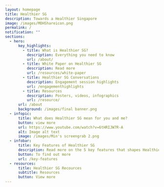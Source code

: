 ```yaml
---
layout: homepage
title: Healthier SG
description: Towards a Healthier Singapore
image: /images/MOHShareicon.png
permalink: /
notification: ""
sections:
  - hero:
      key_highlights:
        - title: What is Healthier SG?
          description: Everything you need to know
          url: /about/
        - title: White Paper on Healthier SG
          description: Read more
          url: /resources/white-paper
        - title: Healthier SG Conversations
          description: Engagement session highlights
          url: /engagementhighlights
        - title: Resources
          description: Posters, videos, infographics
          url: /resource/
      url: /about
      background: /images/final banner.png
  - infopic:
      title: What does Healthier SG mean for you and me?
      button: view more
      url: https://www.youtube.com/watch?v=6tHRIJW7R-A
      alt: Image alt text
      image: /images/Min's screengrab 2.png
  - infobar:
      title: Key Features of Healthier SG
      description: Read more on the 5 key features that shapes Healthier SG.
      button: To find out more
      url: /key-features
  - resources:
      title: Healthier SG Recources
      subtitle: Resources
      button: View more
---
```

